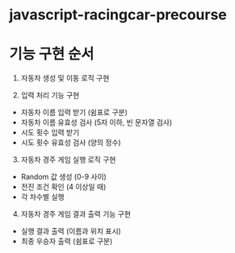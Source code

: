 # javascript-racingcar-precourse

# 기능 구현 순서
1. 자동차 생성 및 이동 로직 구현

2. 입력 처리 기능 구현
  - 자동차 이름 입력 받기 (쉼표로 구분)
  - 자동차 이름 유효성 검사 (5자 이하, 빈 문자열 검사)
  - 시도 횟수 입력 받기
  - 시도 횟수 유효성 검사 (양의 정수)

3. 자동차 경주 게임 실행 로직 구현
  - Random 값 생성 (0-9 사이)
  - 전진 조건 확인 (4 이상일 때)
  - 각 차수별 실행

4. 자동차 경주 게임 결과 출력 기능 구현
  - 실행 결과 출력 (이름과 위치 표시)
  - 최종 우승자 출력 (쉼표로 구분)